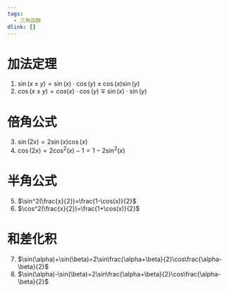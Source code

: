 ```yaml
---
tags:
  - 三角函数
dlink: []
---
```

# 加法定理
1. $\sin(x \pm y)=\sin(x) \cdot \cos(y) \pm \cos(x) \sin(y)$ 
2. $\cos(x \pm y) = cos(x)\cdot \cos(y) \mp \sin(x)\cdot \sin(y)$ 
# 倍角公式
3. $\sin(2x)=2\sin(x)\cos(x)$ 
4. $\cos(2x)=2\cos^2(x)-1=1-2\sin^2(x)$ 
# 半角公式
5. $\sin^2(\frac{x}{2})=\frac{1-\cos(x)}{2}$  
6. $\cos^2(\frac{x}{2})=\frac{1+\cos(x)}{2}$ 
# 和差化积
7. $\sin(\alpha)+\sin(\beta)=2\sin\frac{\alpha+\beta}{2}\cos\frac{\alpha-\beta}{2}$ 
8. $\sin(\alpha)-\sin(\beta)=2\sin\frac{\alpha+\beta}{2}\cos\frac{\alpha-\beta}{2}$
